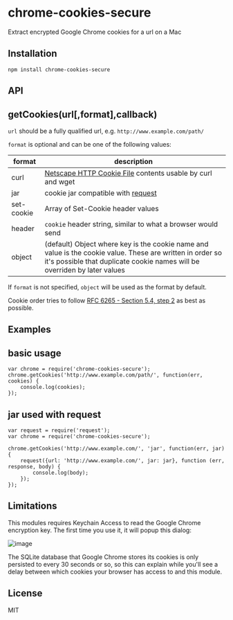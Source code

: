 # chrome-cookies-secure

Extract encrypted Google Chrome cookies for a url on a Mac

## Installation

```
npm install chrome-cookies-secure
```

## API

getCookies(url[,format],callback)
---------------------------------

`url` should be a fully qualified url, e.g. `http://www.example.com/path/`

`format` is optional and can be one of the following values:

format | description
------------ | -------------
curl | [Netscape HTTP Cookie File](http://curl.haxx.se/docs/http-cookies.html) contents usable by curl and wget
jar | cookie jar compatible with [request](https://www.npmjs.org/package/request)
set-cookie | Array of Set-Cookie header values
header | `cookie` header string, similar to what a browser would send
object | (default) Object where key is the cookie name and value is the cookie value. These are written in order so it's possible that duplicate cookie names will be overriden by later values

If `format` is not specified, `object` will be used as the format by default.

Cookie order tries to follow [RFC 6265 - Section 5.4, step 2](http://tools.ietf.org/html/rfc6265#section-5.4) as best as possible.

## Examples

basic usage
-----------

```
var chrome = require('chrome-cookies-secure');
chrome.getCookies('http://www.example.com/path/', function(err, cookies) {
	console.log(cookies);
});
```

jar used with request
---------------------

```
var request = require('request');
var chrome = require('chrome-cookies-secure');

chrome.getCookies('http://www.example.com/', 'jar', function(err, jar) {
	request({url: 'http://www.example.com/', jar: jar}, function (err, response, body) {
		console.log(body);
	});
});

```

## Limitations

This modules requires Keychain Access to read the Google Chrome encryption key. The first time you use it, it will popup this dialog:

![image](https://raw.githubusercontent.com/bertrandom/chrome-cookies-secure/gh-pages/access.png)

The SQLite database that Google Chrome stores its cookies is only persisted to every 30 seconds or so, so this can explain while you'll see a delay between which cookies your browser has access to and this module.

## License

MIT